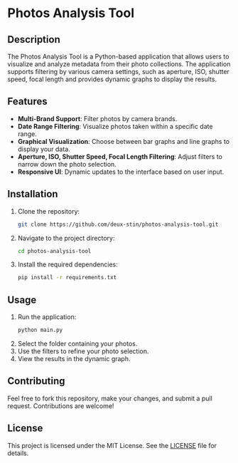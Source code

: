 # Photos Analysis Tool

## Description

The Photos Analysis Tool is a Python-based application that allows users to visualize and analyze metadata from their photo collections. The application supports filtering by various camera settings, such as aperture, ISO, shutter speed, focal length and provides dynamic graphs to display the results.

## Features

- **Multi-Brand Support**: Filter photos by camera brands.
- **Date Range Filtering**: Visualize photos taken within a specific date range.
- **Graphical Visualization**: Choose between bar graphs and line graphs to display your data.
- **Aperture, ISO, Shutter Speed, Focal Length Filtering**: Adjust filters to narrow down the photo selection.
- **Responsive UI**: Dynamic updates to the interface based on user input.

## Installation

1. Clone the repository:
    ```bash
    git clone https://github.com/deux-stin/photos-analysis-tool.git
    ```
2. Navigate to the project directory:
    ```bash
    cd photos-analysis-tool
    ```
3. Install the required dependencies:
    ```bash
    pip install -r requirements.txt
    ```

## Usage

1. Run the application:
    ```bash
    python main.py
    ```
2. Select the folder containing your photos.
3. Use the filters to refine your photo selection.
4. View the results in the dynamic graph.

## Contributing

Feel free to fork this repository, make your changes, and submit a pull request. Contributions are welcome!

## License

This project is licensed under the MIT License. See the [LICENSE](LICENSE) file for details.
